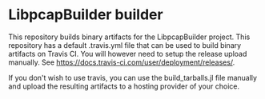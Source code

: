 # LibpcapBuilder builder

This repository builds binary artifacts for the LibpcapBuilder project.
This repository has a default .travis.yml file that can be used to build
binary artifacts on Travis CI. You will however need to setup the release
upload manually. See https://docs.travis-ci.com/user/deployment/releases/.

If you don't wish to use travis, you can use the build_tarballs.jl
file manually and upload the resulting artifacts to a hosting provider
of your choice.

